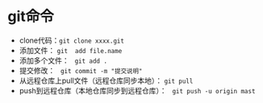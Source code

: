 # git命令
+ clone代码：` git clone xxxx.git `
+ 添加文件： ` git  add file.name `
+ 添加多个文件： ` git add .`
+ 提交修改： ` git commit -m "提交说明"`
+ 从远程仓库上pull文件（远程仓库同步本地）： ` git pull `
+ push到远程仓库（本地仓库同步到远程仓库）： ` git push -u origin mast`